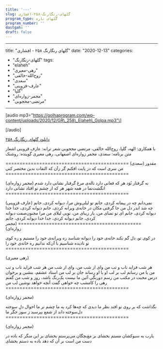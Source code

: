 ```yaml
---
title: '---'
slug: گلهای-رنگارنگ-۲۵۸-افشاری
program_type: گلهای تازه
program_number: ''
dastgah: ''
draft: false
---
```


---
title: "گلهای رنگارنگ ۲۵۸ - افشاری"
date: "2020-12-13"
categories: 
  - "گلهای-رنگارنگ"
tags: 
  - "elaheh"
  - "رهی-معیری"
  - "روح‌الله-خالقی"
  - "سعدی"
  - "عارف-قزوینی"
  - "گلپا"
  - "مجمر-زواره‌ای"
  - "مرتضی-محجوبی"
---

\[audio mp3="https://golhaprogram.com/wp-content/uploads/2020/12/GR\_258\_Elaheh\_Golpa.mp3"\]

\[/audio\]

[دانلود گلهای رنگارنگ ۲۵۸](https://golhaprogram.com/wp-content/uploads/2020/12/GR_258_Elaheh_Golpa.mp3)

با همکاری: الهه، گلپا، روح‌الله خالقی، مرتضی محجوبی شعر ترانه: عارف قزوینی اشعار متن برنامه: سعدی، مجمر زواره‌ای اصفهانی، رهی معیری گوینده: روشنک

\============================================ (سعدی) مقدور من سری است که در پایت افکنم گر زآن که التفات بدین مختصر کنی ============================================

(مجمر زواره‌ای) نه گرفتار بُوَد هر که فغانی دارد ناله‌ی مرغ گرفتار نشانی دارد شدم انگشت‌نما در همه شهر هر که از چشم تو افتاد نشانی دارد ============================================

(عارف قزوینی) نمی‌دانم چه در پیمانه کردی، جانم تو لیلی‌وش مرا، دیوانه کردی، جانم چه شد اندر دل من جا گرفتی مکان در خانه‌ی ویرانه کردی، جانم دیوانه کردی، خدا خدا دیوانه کردی، جانم ای تو تمنای من، یار زیبای من، تویی لیلای من مرا مجنون‌صفت دیوانه کردی، جانم دیوانه كردی، خدا خدا دیوانه كردی، جانم ============================================ (مجمر زواره‌ای)

در کوی تو، دل گم نکند خانه‌ی خود را دیوانه شناسد ره ویرانه‌ی خود را مستیم و ره کوی تو نادیده شناسیم با آن‌که ندانیم ره خانه‌ی خود را ============================================

(رهی معیری)

هر شب فزاید تاب و تب من وای از شب من، وای از شب من هر شب فزاید تاب و تب من یا من رسانم لب بر لب او یا او رساند جان بر لب من استاد عشقم، بنشین و برخوان درس محبت در مکتب من رسم دورنگی آئین ما نیست یک‌رنگ باشد، روز و شب من گفتم رهی را کامشب چه خواهی گفت آنچه خواهد نوشین لب من ============================================

(مجمر زواره‌ای)

نگذاشت که بر روی تو افتد نظر ما دیدی که چه‌ها کرد به ما چشم تر ما احوال دلِ سوخته دل‌سوخته داند از شمع بپرسید ز سوز جگر ما ============================================

(مجمر زواره‌ای)

یارب به سبو‌کشان مستم بخشای بر مغ‌بچگان می‌پرستم بخشای بر این منگر که باده در دست من است بر آن که دهد باده به دستم بخشای
